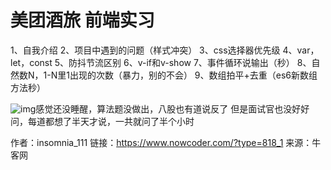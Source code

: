 # 美团酒旅 前端实习

1、自我介绍
2、项目中遇到的问题（样式冲突）
3、css选择器优先级
4、var，let，const
5、防抖节流区别
6、v-if和v-show
7、事件循环说输出（秒）
8、自然数N，1-N里1出现的次数（暴力，别的不会）
9、数组拍平+去重（es6新数组方法秒）

![img](D:/%E6%96%87%E4%BB%B6/typora%E5%9B%BE%E7%89%87/62AF11E48344D159DA608796DA7D39E5.png)感觉还没睡醒，算法题没做出，八股也有道说反了
但是面试官也没好好问，每道都想了半天才说，一共就问了半个小时



作者：insomnia_111
链接：https://www.nowcoder.com/?type=818_1
来源：牛客网